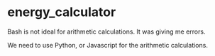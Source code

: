 # energy_calculator

Bash is not ideal for arithmetic calculations. It was giving me errors.

We need to use Python, or Javascript for the arithmetic calculations.
